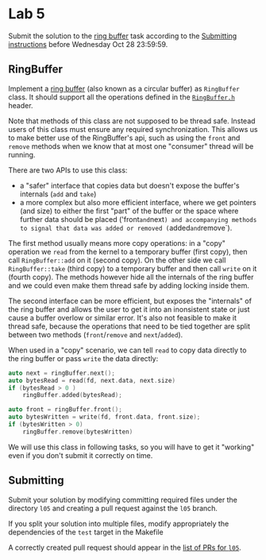 Lab 5
=====

Submit the solution to the [ring buffer](#ringbuffer) task according to the
[Submitting instructions](#submitting) before Wednesday Oct 28 23:59:59.

RingBuffer
----------

Implement a [ring buffer](https://en.wikipedia.org/wiki/Circular_buffer)
(also known as a circular buffer) as `RingBuffer` class.
It should support all the operations defined in the
[`RingBuffer.h`](RingBuffer.h) header.

Note that methods of this class are not supposed to be thread safe.  Instead
users of this class must ensure any required synchronization. This allows us
to make better use of the RingBuffer's api, such as using the `front` and
`remove` methods when we know that at most one "consumer" thread will be
running.

There are two APIs to use this class:

- a "safer" interface that copies data but doesn't expose the buffer's internals
  (`add` and `take`)
- a more complex but also more efficient interface, where we get pointers (and
  size) to either the first "part" of the buffer or the space where further
  data should be placed ('front` and `next`) and accompanying methods to signal
  that data was added or removed (`added` and `remove`).

The first method usually means more copy operations: in a "copy" operation we
`read` from the kernel to a temporary buffer (first copy), then call
`RingBuffer::add` on it (second copy). On the other side we call
`RingBuffer::take` (third copy) to a temporary buffer and then call `write`
on it (fourth copy). The methods however hide all the internals of the ring
buffer and we could even make them thread safe by adding locking inside them.

The second interface can be more efficient, but exposes the "internals" of the
ring buffer and allows the user to get it into an inonsistent state or just
cause a buffer overlow or similar error. It's also not feasible to make it
thread safe, because the operations that need to be tied together are split
between two methods (`front`/`remove` and `next`/`added`).

When used in a "copy" scenario, we can tell `read` to copy data directly to the
ring buffer or pass `write` the data directly:

```c++
auto next = ringBuffer.next();
auto bytesRead = read(fd, next.data, next.size)
if (bytesRead > 0 )
    ringBuffer.added(bytesRead);
```

```c++
auto front = ringBuffer.front();
auto bytesWritten = write(fd, front.data, front.size);
if (bytesWritten > 0)
    ringBuffer.remove(bytesWritten)
```

We will use this class in following tasks, so you will have to get it "working"
even if you don't submit it correctly on time.

Submitting
----------

Submit your solution by modifying committing required files
under the directory `l05` and creating a pull request against the `l05` branch.

If you split your solution into multiple files, modify appropriately the
dependencies of the `test` target in the Makefile

A correctly created pull request should appear in the
[list of PRs for `l05`](https://github.com/pulls?utf8=%E2%9C%93&q=is%3Aopen+is%3Apr+user%3AFMFI-UK-2-AIN-118+base%3Al05).
